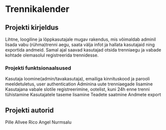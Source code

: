 # Trennikalender

## Projekti kirjeldus
Lihtne, loogiline ja lõppkasutajale mugav rakendus, mis võimaldab adminil lisada vabu (rühma)trenni aegu, saata välja infot ja hallata kasutajaid ning exportida andmeid. Samal ajal saavad kasutajad otsida trenniaegu ja vabade kohtade olemasolul registreerida trennidesse.
### Projekti funktsionaalsused
Kasutaja loomine(admin/tavakasutaja), emailiga kinnituskood ja parooli meeldetuletus, user authentication
Adminina uute trenniaegade lisamine
Kasutajana vabale slotile registreerimine, ootelist, kuni 24h enne trenni tühistamine
Kasutajatele taseme lisamine
Teadete saatmine
Andmete export

## Projekti autorid
Pille Allvee
Rico Angel Nurmsalu
